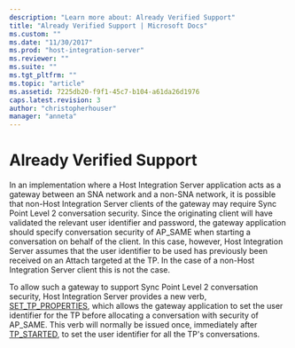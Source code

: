 ```yaml
---
description: "Learn more about: Already Verified Support"
title: "Already Verified Support | Microsoft Docs"
ms.custom: ""
ms.date: "11/30/2017"
ms.prod: "host-integration-server"
ms.reviewer: ""
ms.suite: ""
ms.tgt_pltfrm: ""
ms.topic: "article"
ms.assetid: 7225db20-f9f1-45c7-b104-a61da26d1976
caps.latest.revision: 3
author: "christopherhouser"
manager: "anneta"
---
```

# Already Verified Support
In an implementation where a Host Integration Server application acts as a gateway between an SNA network and a non-SNA network, it is possible that non-Host Integration Server clients of the gateway may require Sync Point Level 2 conversation security. Since the originating client will have validated the relevant user identifier and password, the gateway application should specify conversation security of AP_SAME when starting a conversation on behalf of the client. In this case, however, Host Integration Server assumes that the user identifier to be used has previously been received on an Attach targeted at the TP. In the case of a non-Host Integration Server client this is not the case.  
  
 To allow such a gateway to support Sync Point Level 2 conversation security, Host Integration Server provides a new verb, [SET_TP_PROPERTIES](set-tp-properties2.md), which allows the gateway application to set the user identifier for the TP before allocating a conversation with security of AP_SAME. This verb will normally be issued once, immediately after [TP_STARTED](tp-started2.md), to set the user identifier for all the TP's conversations.
